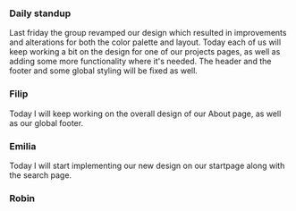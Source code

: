 ### Daily standup

Last friday the group revamped our design which resulted in improvements and alterations for both the color palette and layout.
Today each of us will keep working a bit on the design for one of our projects pages, as well as adding some more functionality where it's needed.
The header and the footer and some global styling will be fixed as well.

### Filip

Today I will keep working on the overall design of our About page, as well as our global footer.


### Emilia
Today I will start implementing our new design on our startpage along with the search page.

### Robin

